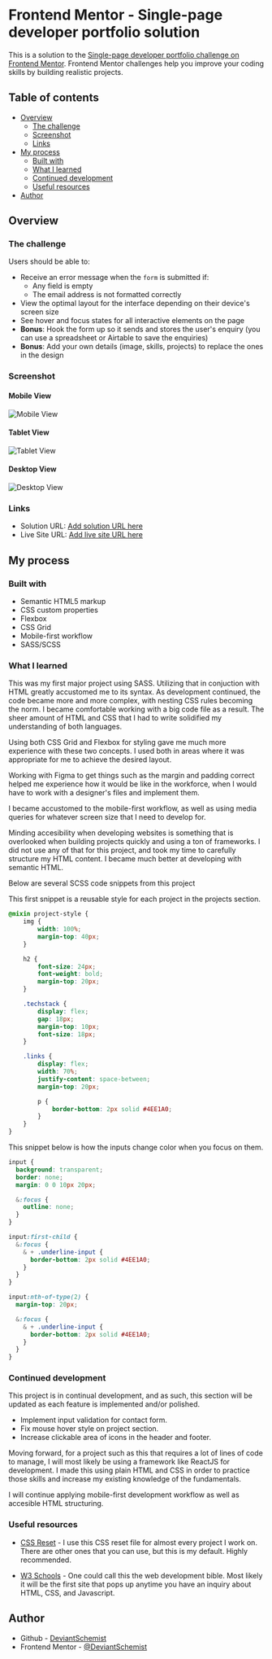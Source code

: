 # Frontend Mentor - Single-page developer portfolio solution

This is a solution to the [Single-page developer portfolio challenge on Frontend Mentor](https://www.frontendmentor.io/challenges/singlepage-developer-portfolio-bBVj2ZPi-x). Frontend Mentor challenges help you improve your coding skills by building realistic projects. 

## Table of contents

- [Overview](#overview)
  - [The challenge](#the-challenge)
  - [Screenshot](#screenshot)
  - [Links](#links)
- [My process](#my-process)
  - [Built with](#built-with)
  - [What I learned](#what-i-learned)
  - [Continued development](#continued-development)
  - [Useful resources](#useful-resources)
- [Author](#author)


## Overview

### The challenge

Users should be able to:

- Receive an error message when the `form` is submitted if:
  - Any field is empty
  - The email address is not formatted correctly
- View the optimal layout for the interface depending on their device's screen size
- See hover and focus states for all interactive elements on the page
- **Bonus**: Hook the form up so it sends and stores the user's enquiry (you can use a spreadsheet or Airtable to save the enquiries)
- **Bonus**: Add your own details (image, skills, projects) to replace the ones in the design

### Screenshot

#### Mobile View
![Mobile View](./assets/images/mobileview.PNG)

#### Tablet View
![Tablet View](./assets/images/tabletview.PNG)

#### Desktop View
![Desktop View](./assets/images/desktopview.PNG)


### Links

- Solution URL: [Add solution URL here](https://your-solution-url.com)
- Live Site URL: [Add live site URL here](https://your-live-site-url.com)

## My process

### Built with

- Semantic HTML5 markup
- CSS custom properties
- Flexbox
- CSS Grid
- Mobile-first workflow
- SASS/SCSS



### What I learned

This was my first major project using SASS. Utilizing that in conjuction with HTML greatly accustomed me to its syntax. As development continued, the code became more and more complex, with nesting CSS rules becoming the norm. I became comfortable working with a big code file as a result. The sheer amount of HTML and CSS that I had to write solidified my understanding of both languages.

Using both CSS Grid and Flexbox for styling gave me much more experience with these two concepts. I used both in areas where it was appropriate for me to achieve the desired layout.

Working with Figma to get things such as the margin and padding correct helped me experience how it would be like in the workforce, when I would have to work with a designer's files and implement them.

I became accustomed to the mobile-first workflow, as well as using media queries for whatever screen size that I need to develop for.

Minding accesibility when developing websites is something that is overlooked when building projects quickly and using a ton of frameworks. I did not use any of that for this project, and took my time to carefully structure my HTML content. I became much better at developing with semantic HTML.


Below are several SCSS code snippets from this project


This first snippet is a reusable style for each project in the projects section.
```css
@mixin project-style {
	img {
		width: 100%;
		margin-top: 40px;
	}

	h2 {
		font-size: 24px;
		font-weight: bold;
		margin-top: 20px;
	}

	.techstack {
		display: flex;
		gap: 18px;
		margin-top: 10px;
		font-size: 18px;
	}

	.links {
		display: flex;
		width: 70%;
		justify-content: space-between;
		margin-top: 20px;

		p {
			border-bottom: 2px solid #4EE1A0;
		}
	}
}
```

This snippet below is how the inputs change color when you focus on them.

```css
input {
  background: transparent;
  border: none;
  margin: 0 0 10px 20px;

  &:focus {
    outline: none;
  }
}

input:first-child {
  &:focus {
    & + .underline-input {
      border-bottom: 2px solid #4EE1A0;
    }
  }
}

input:nth-of-type(2) {
  margin-top: 20px;

  &:focus {
    & + .underline-input {
      border-bottom: 2px solid #4EE1A0;
    }
  }
}
```

### Continued development

This project is in continual development, and as such, this section will be updated as each feature is implemented and/or polished.

- Implement input validation for contact form.
- Fix mouse hover style on project section.
- Increase clickable area of icons in the header and footer.

Moving forward, for a project such as this that requires a lot of lines of code to manage, I will most likely be using a framework like ReactJS for development. I made this using plain HTML and CSS in order to practice those skills and increase my existing knowledge of the fundamentals.

I will continue applying mobile-first development workflow as well as accesible HTML structuring.



### Useful resources

- [CSS Reset](https://meyerweb.com/eric/tools/css/reset/) - I use this CSS reset file for almost every project I work on. There are other ones that you can use, but this is my default. Highly recommended.

- [W3 Schools](https://www.w3schools.com/) - One could call this the web development bible. Most likely it will be the first site that pops up anytime you have an inquiry about HTML, CSS, and Javascript.

## Author

- Github - [DeviantSchemist](https://github.com/DeviantSchemist)
- Frontend Mentor - [@DeviantSchemist](https://www.frontendmentor.io/profile/yourusername)
